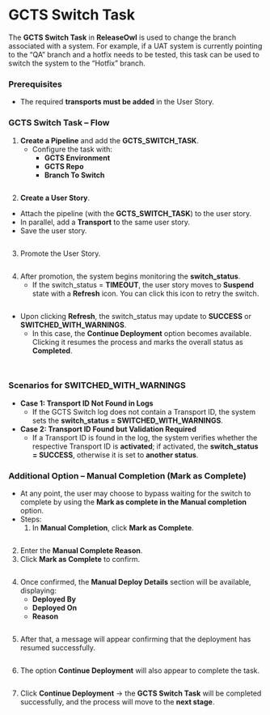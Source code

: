 # GCTS Switch Task

The **GCTS Switch Task** in **ReleaseOwl** is used to change the branch associated with a system. For example, if a UAT system is currently pointing to the “QA” branch and a hotfix needs to be tested, this task can be used to switch the system to the “Hotfix” branch.

### Prerequisites

* The required **transports must be added** in the User Story.

### GCTS Switch Task – Flow

1. **Create a Pipeline** and add the **GCTS\_SWITCH\_TASK**.
   * Configure the task with:
     * **GCTS Environment**
     * **GCTS Repo**
     * **Branch To Switch**

<figure><img src="../../../.gitbook/assets/image.png" alt=""><figcaption></figcaption></figure>



2. **Create a User Story**.

* Attach the pipeline (with the **GCTS\_SWITCH\_TASK**) to the user story.
* In parallel, add a **Transport** to the same user story.
* Save the user story.

<figure><img src="../../../.gitbook/assets/image (2).png" alt=""><figcaption></figcaption></figure>

3. Promote the User Story.

<figure><img src="../../../.gitbook/assets/image (1).png" alt=""><figcaption></figcaption></figure>



4. After promotion, the system begins monitoring the **switch\_status**.
   * If the switch\_status = **TIMEOUT**, the user story moves to **Suspend** state with a **Refresh** icon. You can click this icon to retry the switch.

<figure><img src="../../../.gitbook/assets/image (4).png" alt=""><figcaption></figcaption></figure>

* Upon clicking **Refresh**, the switch\_status may update to **SUCCESS** or **SWITCHED\_WITH\_WARNINGS**.
  * In this case, the **Continue Deployment** option becomes available. Clicking it resumes the process and marks the overall status as **Completed**.

<figure><img src="../../../.gitbook/assets/image (5).png" alt=""><figcaption></figcaption></figure>

<figure><img src="../../../.gitbook/assets/image (7).png" alt=""><figcaption></figcaption></figure>

### Scenarios for SWITCHED\_WITH\_WARNINGS

* **Case 1: Transport ID Not Found in Logs**
  * If the GCTS Switch log does not contain a Transport ID, the system sets the **switch\_status = SWITCHED\_WITH\_WARNINGS**.
* **Case 2: Transport ID Found but Validation Required**
  * If a Transport ID is found in the log, the system verifies whether the respective Transport ID is **activated**; if activated, the **switch\_status = SUCCESS**, otherwise it is set to **another status**.

### Additional Option – Manual Completion (Mark as Complete)

* At any point, the user may choose to bypass waiting for the switch to complete by using the **Mark as complete in the Manual completion** option.
* Steps:
  1. In **Manual Completion**, click **Mark as Complete**.

<figure><img src="../../../.gitbook/assets/image (1540).png" alt=""><figcaption></figcaption></figure>

2. Enter the **Manual Complete Reason**.
3. Click **Mark as Complete** to confirm.

<figure><img src="../../../.gitbook/assets/image (10).png" alt=""><figcaption></figcaption></figure>

4. Once confirmed, the **Manual Deploy Details** section will be available, displaying:
   * **Deployed By**
   * **Deployed On**
   * **Reason**

<figure><img src="../../../.gitbook/assets/image (13).png" alt=""><figcaption></figcaption></figure>

5. After that, a message will appear confirming that the deployment has resumed successfully.&#x20;

<figure><img src="../../../.gitbook/assets/image (17).png" alt=""><figcaption></figcaption></figure>

6. The option **Continue Deployment** will also appear to complete the task.

<figure><img src="../../../.gitbook/assets/image (15).png" alt=""><figcaption></figcaption></figure>

7. Click **Continue Deployment** → the **GCTS Switch Task** will be completed successfully, and the process will move to the **next stage**.

<figure><img src="../../../.gitbook/assets/image (16).png" alt=""><figcaption></figcaption></figure>
